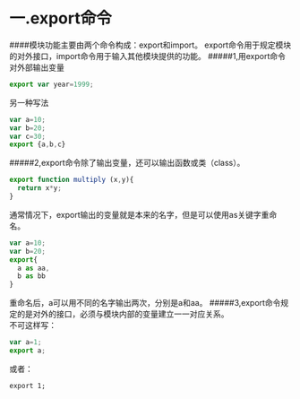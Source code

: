 一.export命令
=======================
####模块功能主要由两个命令构成：export和import。 
export命令用于规定模块的对外接口，import命令用于输入其他模块提供的功能。
#####1,用export命令对外部输出变量
```javascript
export var year=1999;
```
另一种写法
```javascript
var a=10;
var b=20;
var c=30;
export {a,b,c}
```
#####2,export命令除了输出变量，还可以输出函数或类（class）。
```javascript
export function multiply (x,y){
  return x*y;
}
```
通常情况下，export输出的变量就是本来的名字，但是可以使用as关键字重命名。
```javascript
var a=10;
var b=20;
export{
  a as aa,
  b as bb
}
```
重命名后，a可以用不同的名字输出两次，分别是a和aa。
#####3,export命令规定的是对外的接口，必须与模块内部的变量建立一一对应关系。  
不可这样写：
```javascript
var a=1;
export a;
``` 
或者：
```javacript
export 1;
```












